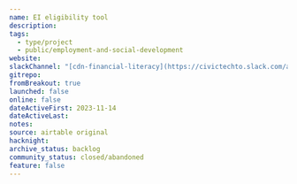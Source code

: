 ```yaml
---
name: EI eligibility tool
description: 
tags:
  - type/project
  - public/employment-and-social-development
website: 
slackChannel: "[cdn-financial-literacy](https://civictechto.slack.com/archives/C065SA0R5GT)"
gitrepo: 
fromBreakout: true
launched: false
online: false
dateActiveFirst: 2023-11-14
dateActiveLast: 
notes: 
source: airtable original
hacknight: 
archive_status: backlog
community_status: closed/abandoned
feature: false
---
```

